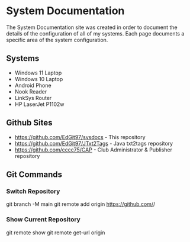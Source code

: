 # System Documentation

The System Documentation site was created in order to document the details 
of the configuration of all of my systems. Each page documents a specific 
area of the system configuration.  

## Systems

- Windows 11 Laptop
- Windows 10 Laptop
- Android Phone
- Nook Reader
- LinkSys Router
- HP LaserJet P1102w


## Github Sites

- https://github.com/EdGit97/sysdocs - This repository
- https://github.com/EdGit97/JTxt2Tags - Java txt2tags repository
- https://github.com/cccc75/CAP - Club Administrator & Publisher repository

## Git Commands

### Switch Repository
git branch -M main
git remote add origin https://github.com/<Git User Name>/<Repository Name>

### Show Current Repository
git remote show
git remote get-url origin
